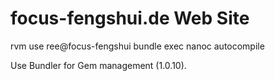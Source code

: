 focus-fengshui.de Web Site
==========================

  rvm use ree@focus-fengshui
  bundle exec nanoc autocompile

Use Bundler for Gem management (1.0.10).
